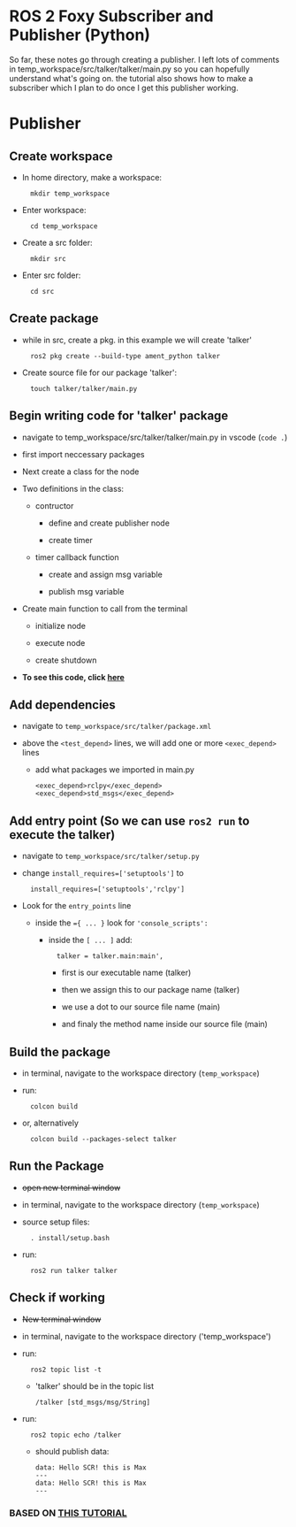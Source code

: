 # ROS 2 Foxy Subscriber and Publisher (Python)

So far, these notes go through creating a publisher. I left lots of comments in temp_workspace/src/talker/talker/main.py so you can hopefully understand what's going on. the tutorial also shows how to make a subscriber which I plan to do once I get this publisher working.

# Publisher

## Create workspace

- In home directory, make a workspace: 

		mkdir temp_workspace	

- Enter workspace: 

		cd temp_workspace

- Create a src folder: 

		mkdir src

- Enter src folder: 

		cd src


## Create package

- while in src, create a pkg. in this example we will create 'talker'

		ros2 pkg create --build-type ament_python talker 

- Create source file for our package 'talker': 

		touch talker/talker/main.py


## Begin writing code for 'talker' package

- navigate to temp_workspace/src/talker/talker/main.py in vscode (`code .`)

- first import neccessary packages

- Next create a class for the node

- Two definitions in the class:

  - contructor

    - define and create publisher node
			
    - create timer

  - timer callback function

    - create and assign msg variable
			
    - publish msg variable

- Create main function to call from the terminal

  - initialize node
		
  - execute node
		
  - create shutdown
  
- **To see this code, click [here](src/talker/talker/main.py)**


## Add dependencies

- navigate to `temp_workspace/src/talker/package.xml`

- above the `<test_depend>` lines, we will add one or more `<exec_depend>` lines

  - add what packages we imported in main.py

		<exec_depend>rclpy</exec_depend>
  		<exec_depend>std_msgs</exec_depend>
  

## Add entry point (So we can use `ros2 run` to execute the talker)

- navigate to `temp_workspace/src/talker/setup.py`

- change `install_requires=['setuptools']` to
  
  		install_requires=['setuptools','rclpy']

- Look for the `entry_points` line 

  - inside the `={ ... }` look for `'console_scripts':`

    - inside the `[ ... ]` add:

			talker = talker.main:main',

      - first is our executable name (talker)

      - then we assign this to our package name (talker)

      - we use a dot to our source file name (main)

      - and finaly the method name inside our source file (main)


## Build the package

- in terminal, navigate to the workspace directory (`temp_workspace`)

- run: 

		colcon build
		
- or, alternatively

		colcon build --packages-select talker

## Run the Package

- ~~open new terminal window~~

- in terminal, navigate to the workspace directory (`temp_workspace`)

- source setup files: 

		. install/setup.bash

- run: 

		ros2 run talker talker

## Check if working

- ~~New terminal window~~

- in terminal, navigate to the workspace directory ('temp_workspace')

- run: 

		ros2 topic list -t

  - 'talker' should be in the topic list
 		
    `/talker [std_msgs/msg/String]`

- run:

		ros2 topic echo /talker

  - should publish data:
  
    ```
    data: Hello SCR! this is Max
    ---
    data: Hello SCR! this is Max
    ---
    ```



### BASED ON [THIS TUTORIAL](https://youtu.be/Oz3LTRgRvtU)
